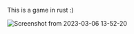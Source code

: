 This is a game in rust :)

![Screenshot from 2023-03-06 13-52-20](https://user-images.githubusercontent.com/86964917/223115625-683ae153-6efc-4977-8fb1-404230702030.png)
